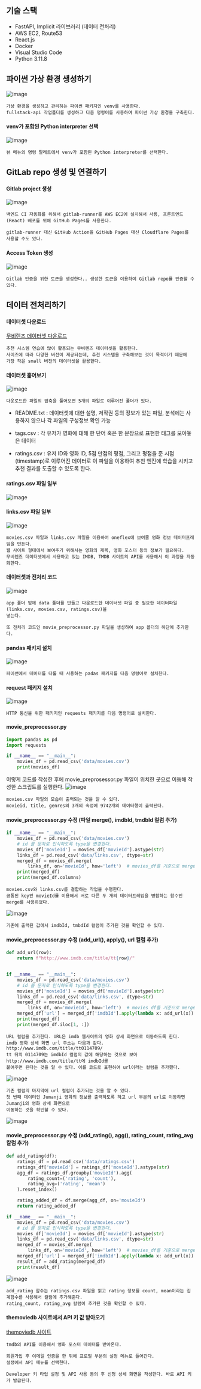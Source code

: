 ## 기술 스택
- FastAPI, Implicit 라이브러리 (데이터 전처리)
- AWS EC2, Route53
- React.js
- Docker
- Visual Studio Code
- Python 3.11.8

## 파이썬 가상 환경 생성하기
![image](https://github.com/chihyeonwon/OneFlix/assets/58906858/c5fafd5a-db32-4144-bbba-0c88a41e080f)
```
가상 환경을 생성하고 관리하는 파이썬 패키지인 venv를 사용한다.
fullstack-api 작업폴더를 생성하고 다음 명령어를 사용하여 파이썬 가상 환경을 구축한다.
```
#### venv가 포함된 Python interpreter 선택
![image](https://github.com/chihyeonwon/OneFlix/assets/58906858/2b0fd9ba-78ee-466a-9c9f-e9c7a1f81784)
```
뷰 메뉴의 명령 팔레트에서 venv가 포함된 Python interpreter를 선택한다.
```

## GitLab repo 생성 및 연결하기
#### Gitlab project 생성
![image](https://github.com/chihyeonwon/OneFlix/assets/58906858/a74bef00-1905-47b6-a7c3-95be4547d12a)
```
백엔드 CI 자동화를 위해서 gitlab-runner를 AWS EC2에 설치해서 사용, 프론트엔드(React) 배포를 위해 GitHub Pages를 사용한다.

gitlab-runner 대신 GitHub Action을 GitHub Pages 대신 Cloudflare Pages를 사용할 수도 있다.
```
#### Access Token 생성
![image](https://github.com/chihyeonwon/OneFlix/assets/58906858/3b22e3fb-bf7d-4a2f-a3a1-dd78a76f7769)
```
Gitlab 인증을 위한 토큰을 생성한다.. 생성한 토큰을 이용하여 Gitlab repo를 인증할 수 있다.
```

## 데이터 전처리하기

#### 데이터셋 다운로드
[무비렌즈 데이터셋 다운로드](https://files.grouplens.org/datasets/movielens/ml-latest-small.zip)
```
추천 시스템 연습에 많이 활용되는 무비렌즈 데이터셋을 활용한다.
사이즈에 따라 다양한 버전이 제공되는데, 추천 시스템을 구축해보는 것이 목적이기 때문에
가장 작은 small 버전의 데이터셋을 활용한다.
```
#### 데이터셋 훑어보기
![image](https://github.com/chihyeonwon/OneFlix/assets/58906858/f8ac4913-3d21-4090-829b-54ed16d68f9a)
```
다운로드한 파일의 압축을 풀어보면 5개의 파일로 이루어진 폴더가 있다.
```
- README.txt : 데이터셋에 대한 설명, 저작권 등의 정보가 있는 파일, 분석에는 사용하지 않으나 각 파일의 구성정보 확인 가능

- tags.csv : 각 유저가 영화에 대해 한 단어 혹은 한 문장으로 표현한 태그를 모아놓은 데이터

- ratings.csv : 유저 ID와 영화 ID, 5점 만점의 평점, 그리고 평점을 준 시점(timestamp)로 이루어진 데이터로
  이 파일을 이용하여 추천 엔진에 학습을 시키고 추천 결과를 도출할 수 있도록 한다.

#### ratings.csv 파일 일부
![image](https://github.com/chihyeonwon/OneFlix/assets/58906858/3539ac1d-933b-439e-b353-bf5399713c41)

#### links.csv 파일 일부
![image](https://github.com/chihyeonwon/OneFlix/assets/58906858/aedbc508-e9a2-4f01-9fd9-b808be7c9639)

```
movies.csv 파일과 links.csv 파일을 이용하여 oneflex에 보여줄 영화 정보 데이터프레임을 만든다.
웹 사이트 형태에서 보여주기 위해서는 영화의 제목, 영화 포스터 등의 정보가 필요하다.
무비렌즈 데이터셋에서 사용하고 있는 IMDB, TMDB 사이트의 API를 사용해서 이 과정을 자동화한다.
```
#### 데이터셋과 전처리 코드
![image](https://github.com/chihyeonwon/OneFlix/assets/58906858/77571c0f-aae2-453b-9d12-315aabc41148)
```
app 폴더 밑에 data 폴더를 만들고 다운로드한 데이터셋 파일 중 필요한 데이터파일(links.csv, movies.csv, ratings.csv)을
넣는다.

또 전처리 코드인 movie_preprocessor.py 파일을 생성하여 app 폴더의 하단에 추가한다.
```
#### pandas 패키지 설치
![image](https://github.com/chihyeonwon/OneFlix/assets/58906858/9f6020a6-e82d-498d-aa41-3ab435350276)
```
파이썬에서 데이터를 다룰 때 사용하는 padas 패키지를 다음 명령어로 설치한다.
```
#### request 패키지 설치
![image](https://github.com/chihyeonwon/OneFlix/assets/58906858/137f92d2-15c6-44c7-895c-4e29173106ff)
```
HTTP 통신을 위한 패키지인 requests 패키지를 다음 명령어로 설치한다.
```

#### movie_preprocessor.py 
```python
import pandas as pd
import requests

if __name__ == "__main__":
    movies_df = pd.read_csv('data/movies.csv')
    print(movies_df)
```
이렇게 코드를 작성한 후에 movie_preprosessor.py 파일이 위치한 곳으로 이동해 작성한 스크립트를 실행한다.
![image](https://github.com/chihyeonwon/OneFlix/assets/58906858/b2d497bd-2092-4639-9faa-70a4adad15e8)
```
movies.csv 파일의 모습이 출력되는 것을 알 수 있다.
movieid, title, genres의 3개의 속성에 9742개의 데이터행이 출력된다.
```
#### movie_preprocessor.py 수정 (파일 merge(), imdbId, tmdbId 컬럼 추가)
```python
if __name__ == "__main__":
    movies_df = pd.read_csv('data/movies.csv')
    # id 를 문자로 인식하도록 type을 변경한다.
    movies_df['movieId'] = movies_df['movieId'].astype(str)
    links_df = pd.read_csv('data/links.csv', dtype=str)
    merged_df = movies_df.merge(
        links_df, on='movieId', how='left')  # movies_df를 기준으로 merge
    print(merged_df)
    print(merged_df.columns)
```
```
movies.csv와 links.csv를 결합하는 작업을 수행한다.
공통된 key인 movieId를 이용해서 서로 다른 두 개의 데이터프레임을 병합하는 함수인 merge를 사용하였다.
```
![image](https://github.com/chihyeonwon/OneFlix/assets/58906858/3eae34a9-5e7d-4fb9-aec4-35574f9ae8e8)
```
기존에 출력된 값에서 imdbId, tmbdId 컬럼이 추가된 것을 확인할 수 있다.
```
#### movie_preprocessor.py 수정 (add_url(), apply(), url 컬럼 추가)
```python
def add_url(row):
    return f"http://www.imdb.com/title/tt{row}/"


if __name__ == "__main__":
    movies_df = pd.read_csv('data/movies.csv')
    # id 를 문자로 인식하도록 type을 변경한다.
    movies_df['movieId'] = movies_df['movieId'].astype(str)
    links_df = pd.read_csv('data/links.csv', dtype=str)
    merged_df = movies_df.merge(
        links_df, on='movieId', how='left')  # movies_df를 기준으로 merge
    merged_df['url'] = merged_df['imdbId'].apply(lambda x: add_url(x))
    print(merged_df)
    print(merged_df.iloc[1, :])
```
```
URL 컬럼을 추가한다. URL은 imdb 웹사이트의 영화 상세 화면으로 이동하도록 한다.
imdb 영화 상세 화면 url 주소는 다음과 같다. http://www.imdb.com/title/tt0114709/
tt 뒤의 0114709는 imdbId 컬럼의 값에 해당하는 것으로 보아 http://www.imdb.com/title/tt에 imdbId를
붙여주면 된다는 것을 알 수 있다. 이를 코드로 표현하여 url이라는 컬럼을 추가했다.
```
![image](https://github.com/chihyeonwon/OneFlix/assets/58906858/97f7ef2d-927b-451d-932c-fea0b9d1f58a)
```
기존 컬럼의 마지막에 url 컬럼이 추가되는 것을 알 수 있다.
첫 번째 데이터인 Jumanji 영화의 정보를 출력하도록 하고 url 부분의 url로 이동하면 Jumanji의 영화 상세 화면으로
이동하는 것을 확인할 수 있다.
```
![image](https://github.com/chihyeonwon/OneFlix/assets/58906858/1657c4cc-0c89-4a74-92fc-58843f2de64f)

#### movie_preprocessor.py 수정 (add_rating(), agg(), rating_count, rating_avg 칼럼 추가)
```python
def add_rating(df):
    ratings_df = pd.read_csv('data/ratings.csv')
    ratings_df['movieId'] = ratings_df['movieId'].astype(str)
    agg_df = ratings_df.groupby('movieId').agg(
        rating_count=('rating', 'count'),
        rating_avg=('rating', 'mean')
    ).reset_index()

    rating_added_df = df.merge(agg_df, on='movieId')
    return rating_added_df

if __name__ == "__main__":
    movies_df = pd.read_csv('data/movies.csv')
    # id 를 문자로 인식하도록 type을 변경한다.
    movies_df['movieId'] = movies_df['movieId'].astype(str)
    links_df = pd.read_csv('data/links.csv', dtype=str)
    merged_df = movies_df.merge(
        links_df, on='movieId', how='left')  # movies_df를 기준으로 merge
    merged_df['url'] = merged_df['imdbId'].apply(lambda x: add_url(x))
    result_df = add_rating(merged_df)
    print(result_df)
```
![image](https://github.com/chihyeonwon/OneFlix/assets/58906858/de274e39-653c-42d2-85e2-663f7ff2e449)
```
add_rating 함수는 ratings.csv 파일을 읽고 rating 정보를 count, mean이라는 집계함수를 사용해서 컬럼에 추가해준다.
rating_count, rating_avg 칼럼이 추가된 것을 확인할 수 있다.
```

#### themoviedb 사이트에서 API 키 값 받아오기
[themoviedb 사이트](https://www.themoviedb.org/signup)
```
tmdb의 API를 이용해서 영화 포스터 데이터를 받아온다.
```

```
회원가입 후 이메일 인증을 한 뒤에 프로필 부분의 설정 메뉴로 들어간다.
설정에서 API 메뉴를 선택한다.
```

```
Developer 키 타입 설정 및 API 사용 동의 후 신청 상세 화면을 작성한다. 바로 API 키가 발급된다.
```





